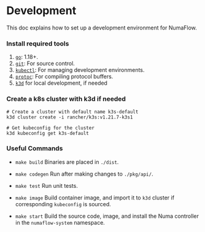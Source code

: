 # Development

This doc explains how to set up a development environment for NumaFlow.

### Install required tools

1. [`go`](https://golang.org/doc/install): 1.18+.
1. [`git`](https://help.github.com/articles/set-up-git/): For source control.
1. [`kubectl`](https://kubernetes.io/docs/tasks/tools/install-kubectl/): For managing development environments.
1. [`protoc`](https://github.com/protocolbuffers/protobuf): For compiling protocol buffers.
1. [`k3d`](https://k3d.io/) for local development, if needed

### Create a k8s cluster with k3d if needed

```shell
# Create a cluster with default name k3s-default
k3d cluster create -i rancher/k3s:v1.21.7-k3s1

# Get kubeconfig for the cluster
k3d kubeconfig get k3s-default
```

### Useful Commands

- `make build`
  Binaries are placed in `./dist`.

- `make codegen`
  Run after making changes to `./pkg/api/`.

- `make test`
  Run unit tests.

- `make image`
  Build container image, and import it to `k3d` cluster if corresponding `kubeconfig` is sourced.

- `make start`
  Build the source code, image, and install the Numa controller in the `numaflow-system` namespace.

